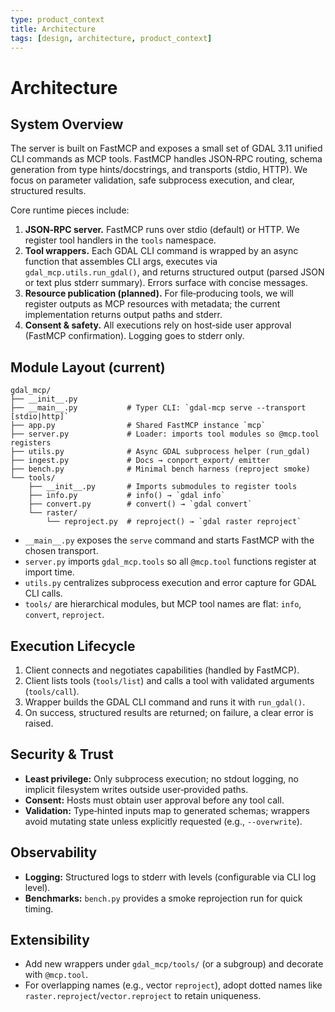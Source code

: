 ```yaml
---
type: product_context
title: Architecture
tags: [design, architecture, product_context]
---
```


# Architecture

## System Overview

The server is built on FastMCP and exposes a small set of GDAL 3.11 unified CLI commands as MCP tools. FastMCP handles JSON‑RPC routing, schema generation from type hints/docstrings, and transports (stdio, HTTP). We focus on parameter validation, safe subprocess execution, and clear, structured results.

Core runtime pieces include:

1. **JSON‑RPC server.** FastMCP runs over stdio (default) or HTTP. We register tool handlers in the `tools` namespace.
2. **Tool wrappers.** Each GDAL CLI command is wrapped by an async function that assembles CLI args, executes via `gdal_mcp.utils.run_gdal()`, and returns structured output (parsed JSON or text plus stderr summary). Errors surface with concise messages.
3. **Resource publication (planned).** For file‑producing tools, we will register outputs as MCP resources with metadata; the current implementation returns output paths and stderr.
4. **Consent & safety.** All executions rely on host‑side user approval (FastMCP confirmation). Logging goes to stderr only.

## Module Layout (current)

```
gdal_mcp/
├── __init__.py
├── __main__.py           # Typer CLI: `gdal-mcp serve --transport [stdio|http]`
├── app.py                # Shared FastMCP instance `mcp`
├── server.py             # Loader: imports tool modules so @mcp.tool registers
├── utils.py              # Async GDAL subprocess helper (run_gdal)
├── ingest.py             # Docs → conport_export/ emitter
├── bench.py              # Minimal bench harness (reproject smoke)
└── tools/
    ├── __init__.py       # Imports submodules to register tools
    ├── info.py           # info() → `gdal info`
    ├── convert.py        # convert() → `gdal convert`
    └── raster/
        └── reproject.py  # reproject() → `gdal raster reproject`
```

- `__main__.py` exposes the `serve` command and starts FastMCP with the chosen transport.
- `server.py` imports `gdal_mcp.tools` so all `@mcp.tool` functions register at import time.
- `utils.py` centralizes subprocess execution and error capture for GDAL CLI calls.
- `tools/` are hierarchical modules, but MCP tool names are flat: `info`, `convert`, `reproject`.

## Execution Lifecycle

1. Client connects and negotiates capabilities (handled by FastMCP).
2. Client lists tools (`tools/list`) and calls a tool with validated arguments (`tools/call`).
3. Wrapper builds the GDAL CLI command and runs it with `run_gdal()`.
4. On success, structured results are returned; on failure, a clear error is raised.

## Security & Trust

- **Least privilege:** Only subprocess execution; no stdout logging, no implicit filesystem writes outside user‑provided paths.
- **Consent:** Hosts must obtain user approval before any tool call.
- **Validation:** Type‑hinted inputs map to generated schemas; wrappers avoid mutating state unless explicitly requested (e.g., `--overwrite`).

## Observability

- **Logging:** Structured logs to stderr with levels (configurable via CLI log level).
- **Benchmarks:** `bench.py` provides a smoke reprojection run for quick timing.

## Extensibility

- Add new wrappers under `gdal_mcp/tools/` (or a subgroup) and decorate with `@mcp.tool`.
- For overlapping names (e.g., vector `reproject`), adopt dotted names like `raster.reproject`/`vector.reproject` to retain uniqueness.

